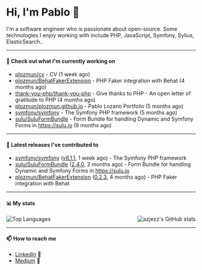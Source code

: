 # Hi, I'm Pablo 👋

I'm a software engineer who is passionate about open-source. Some technologies I enjoy working with include PHP, JavaScript, Symfony, Sylius, ElasticSearch..

---
#### 👷 Check out what I'm currently working on

- [plozmun/cv](https://github.com/plozmun/cv) - CV (1 week ago)
- [plozmun/BehatFakerExtension](https://github.com/plozmun/BehatFakerExtension) - PHP Faker integration with Behat (4 months ago)
- [thank-you-php/thank-you-php](https://github.com/thank-you-php/thank-you-php) - Give thanks to PHP - An open letter of gratitude to PHP (4 months ago)
- [plozmun/plozmun.github.io](https://github.com/plozmun/plozmun.github.io) - Pablo Lozano Portfolio (5 months ago)
- [symfony/symfony](https://github.com/symfony/symfony) - The Symfony PHP framework (5 months ago)
- [sulu/SuluFormBundle](https://github.com/sulu/SuluFormBundle) - Form Bundle for handling Dynamic and Symfony Forms in https://sulu.io (9 months ago)

---

#### 🔭 Latest releases I've contributed to

- [symfony/symfony](https://github.com/symfony/symfony) ([v6.1.1](https://github.com/symfony/symfony/releases/tag/v6.1.1), 1 week ago) - The Symfony PHP framework
- [sulu/SuluFormBundle](https://github.com/sulu/SuluFormBundle) ([2.4.0](https://github.com/sulu/SuluFormBundle/releases/tag/2.4.0), 2 months ago) - Form Bundle for handling Dynamic and Symfony Forms in https://sulu.io
- [plozmun/BehatFakerExtension](https://github.com/plozmun/BehatFakerExtension) ([0.2.3](https://github.com/plozmun/BehatFakerExtension/releases/tag/0.2.3), 4 months ago) - PHP Faker integration with Behat

---

#### 📊 My stats

<img align="right" alt="azjezz's GitHub stats" src="https://github-readme-stats.vercel.app/api?username=plozmun&count_private=1&show_icons=true&" />

![Top Languages](https://github-readme-stats.vercel.app/api/top-langs/?username=plozmun)

---

#### 📫 How to reach me
- <a href="https://www.linkedin.com/in/pablolozano">LinkedIn</a> 💼
- <a href="https://medium.com/@lozanomunarriz">Medium</a> 📝

